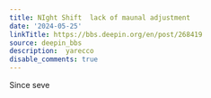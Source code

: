 ```yaml
---
title: NIght Shift  lack of maunal adjustment
date: '2024-05-25'
linkTitle: https://bbs.deepin.org/en/post/268419
source: deepin_bbs
description:  yarecco 
disable_comments: true
---
```

Since seve
